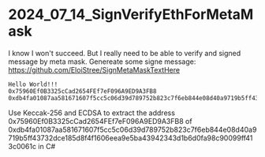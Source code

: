 # 2024_07_14_SignVerifyEthForMetaMask
I know I won't succeed. But I really need to be able to verify and signed message by meta mask.
Genereate some signe message: https://github.com/EloiStree/SignMetaMaskTextHere

```
Hello World!!!
0x75960Ef0B3325cCad2654FEf7eF096A9ED9A3FB8
0xdb4fa01087aa581671607f5cc5c06d39d789752b823c7f6eb844e08d40a9719b5ff43732dce185d8f4f1606eea9e5ba43942343d1b6d0fa98c90099ff413c0061c
```

Use Keccak-256 and ECDSA to extract the address 0x75960Ef0B3325cCad2654FEf7eF096A9ED9A3FB8 of 0xdb4fa01087aa581671607f5cc5c06d39d789752b823c7f6eb844e08d40a9719b5ff43732dce185d8f4f1606eea9e5ba43942343d1b6d0fa98c90099ff413c0061c in C#
